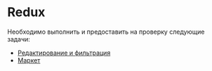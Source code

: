 # Redux
Необходимо выполнить и предоставить на проверку следующие задачи:

- [Редактирование и фильтрация](./service-store/README.md)
- [Маркет](./market/README.md)
